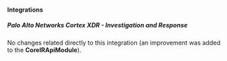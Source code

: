 
#### Integrations

##### Palo Alto Networks Cortex XDR - Investigation and Response

No changes related directly to this integration (an improvement was added to the **CoreIRApiModule**).
